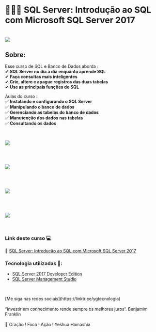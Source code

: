 # 👩🏼‍💻 SQL Server: Introdução ao SQL com Microsoft SQL Server 2017

<h1>
   <img src="https://i.ibb.co/WF3ZKQ7/Capturar.png" border="0">
</h1>

## Sobre: 

Esse curso de SQL e Banco de Dados aborda :<br>
✔  **SQL Server no dia a dia enquanto aprende SQL**<br> 
✔  **Faça consultas mais inteligentes**<br> 
✔  **Crie, altere e apague registros das duas tabelas**<br> 
✔  **Use as principais funções do SQL**<br> 
 

Aulas do curso :<br>
✅ **Instalando e configurando o SQL Server**<br>
✅ **Manipulando o banco de dados**<br>
✅ **Gerenciando as tabelas do banco de dados**<br>
✅ **Manutenção dos dados nas tabelas**<br>
✅ **Consultando os dados**<br><br>

<h2>
   <img src="https://i.ibb.co/5MNWnwz/Criando-database.jpg" border="0">
</h2>
<br>
<h2>
   <img src="https://i.ibb.co/wJR6H0c/Tabela-Clientes.jpg" border="0">
</h2>
<br>
<h2>
   <img src="https://i.ibb.co/0VnyKGd/ALTERANDO-CHAVE-PRIMARIA.jpg" border="0">
</h2>
<br>
<h2>
   <img src="https://i.ibb.co/g66y7SX/primary-key.jpg" border="0">
</h2>
<br>

 ### Link deste curso  💻

 🎯 <a href="https://cursos.alura.com.br/course/sql-com-sql-server-2017" target="blank">SQL Server: Introdução ao SQL com Microsoft SQL Server 2017</a>


### Tecnologia utilizadas 🚀:

* <a href="https://www.microsoft.com/pt-br/sql-server/sql-server-downloads">SQL Server 2017 Developer Edition</a> 
* <a href="https://docs.microsoft.com/pt-br/sql/ssms/download-sql-server-management-studio-ssms">SQL Server Management Studio</a> 
<br>
<br>
[Me siga nas redes sociais](https://linktr.ee/ygtecnologia)
<br>
<br> 
“Investir em conhecimento rende sempre os melhores juros“. Benjamim Franklin
<br>
<br> 
🙏 Oração ! Foco ! Ação ! Yeshua Hamashia